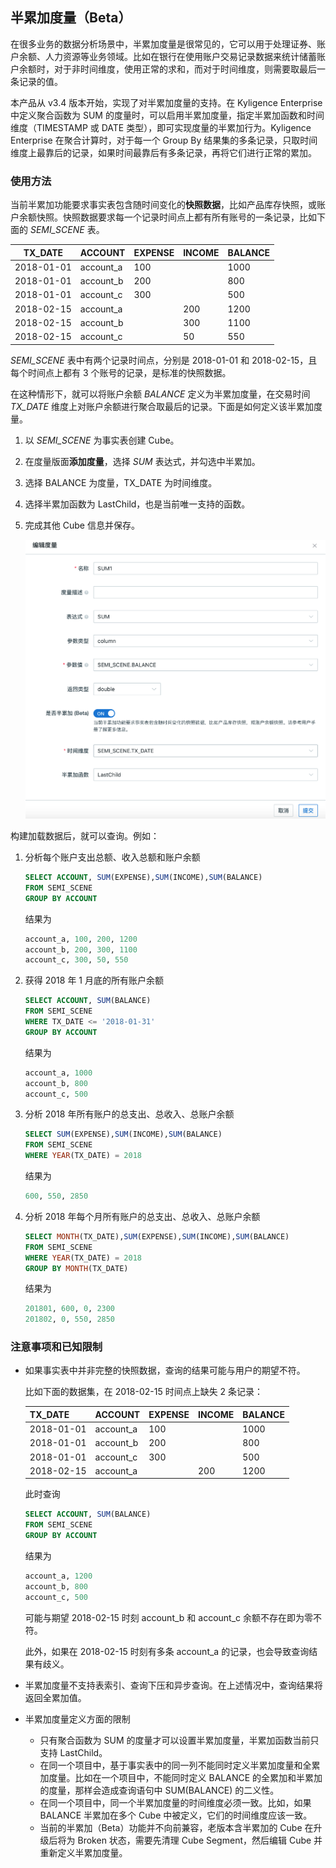 ## 半累加度量（Beta）

在很多业务的数据分析场景中，半累加度量是很常见的，它可以用于处理证券、账户余额、人力资源等业务领域。比如在银行在使用账户交易记录数据来统计储蓄账户余额时，对于非时间维度，使用正常的求和，而对于时间维度，则需要取最后一条记录的值。

本产品从 v3.4 版本开始，实现了对半累加度量的支持。在 Kyligence Enterprise 中定义聚合函数为 SUM 的度量时，可以启用半累加度量，指定半累加函数和时间维度（TIMESTAMP 或 DATE 类型），即可实现度量的半累加行为。Kyligence Enterprise 在聚合计算时，对于每一个 Group By 结果集的多条记录，只取时间维度上最靠后的记录，如果时间最靠后有多条记录，再将它们进行正常的累加。

###  使用方法

当前半累加功能要求事实表包含随时间变化的**快照数据**，比如产品库存快照，或账户余额快照。快照数据要求每一个记录时间点上都有所有账号的一条记录，比如下面的 *SEMI_SCENE* 表。

| TX_DATE    | ACCOUNT   | EXPENSE | INCOME | BALANCE |
| ---------- | --------- | ------- | ------ | ------- |
| 2018-01-01 | account_a | 100     |        | 1000    |
| 2018-01-01 | account_b | 200     |        | 800     |
| 2018-01-01 | account_c | 300     |        | 500     |
| 2018-02-15 | account_a |         | 200    | 1200    |
| 2018-02-15 | account_b |         | 300    | 1100    |
| 2018-02-15 | account_c |         | 50     | 550     |

*SEMI_SCENE* 表中有两个记录时间点，分别是 2018-01-01 和 2018-02-15，且每个时间点上都有 3 个账号的记录，是标准的快照数据。

在这种情形下，就可以将账户余额 *BALANCE* 定义为半累加度量，在交易时间 *TX_DATE* 维度上对账户余额进行聚合取最后的记录。下面是如何定义该半累加度量。

1. 以 *SEMI_SCENE* 为事实表创建 Cube。

2. 在度量版面**添加度量**，选择 *SUM* 表达式，并勾选中半累加。

3. 选择 BALANCE 为度量，TX_DATE 为时间维度。

4. 选择半累加函数为 LastChild，也是当前唯一支持的函数。

5. 完成其他 Cube 信息并保存。
  
   ![添加度量](../images/semi_sum.cn.png)



构建加载数据后，就可以查询。例如：

1. 分析每个账户支出总额、收入总额和账户余额

   ```sql
   SELECT ACCOUNT, SUM(EXPENSE),SUM(INCOME),SUM(BALANCE)
   FROM SEMI_SCENE
   GROUP BY ACCOUNT
   ```

   结果为

   ```sql
   account_a, 100, 200, 1200
   account_b, 200, 300, 1100
   account_c, 300, 50, 550
   ```

2. 获得 2018 年 1 月底的所有账户余额

   ```sql
   SELECT ACCOUNT, SUM(BALANCE)
   FROM SEMI_SCENE
   WHERE TX_DATE <= '2018-01-31'
   GROUP BY ACCOUNT
   ```
   
   结果为
   
   ```sql
   account_a, 1000
   account_b, 800
   account_c, 500
   ```
   
3. 分析 2018 年所有账户的总支出、总收入、总账户余额

   ```sql
   SELECT SUM(EXPENSE),SUM(INCOME),SUM(BALANCE)
   FROM SEMI_SCENE
   WHERE YEAR(TX_DATE) = 2018
   ```

   结果为

   ```sql
   600, 550, 2850
   ```

4. 分析 2018 年每个月所有账户的总支出、总收入、总账户余额

   ```sql
   SELECT MONTH(TX_DATE),SUM(EXPENSE),SUM(INCOME),SUM(BALANCE)
   FROM SEMI_SCENE
   WHERE YEAR(TX_DATE) = 2018
   GROUP BY MONTH(TX_DATE)
   ```

   结果为

   ```sql
   201801, 600, 0, 2300
   201802, 0, 550, 2850
   ```



### 注意事项和已知限制

- 如果事实表中并非完整的快照数据，查询的结果可能与用户的期望不符。
  
  比如下面的数据集，在 2018-02-15 时间点上缺失 2 条记录：
  
  | TX_DATE    | ACCOUNT   | EXPENSE | INCOME | BALANCE |
  | ---------- | --------- | ------- | ------ | ------- |
  | 2018-01-01 | account_a | 100     |        | 1000    |
  | 2018-01-01 | account_b | 200     |        | 800     |
  | 2018-01-01 | account_c | 300     |        | 500     |
  | 2018-02-15 | account_a |         | 200    | 1200    |
  
  此时查询
  
  ```sql
  SELECT ACCOUNT, SUM(BALANCE)
  FROM SEMI_SCENE
  GROUP BY ACCOUNT
  ```
  
  结果为
  
  ```sql
  account_a, 1200
  account_b, 800
  account_c, 500
  ```

  可能与期望 2018-02-15 时刻 account_b 和 account_c 余额不存在即为零不符。

  此外，如果在 2018-02-15 时刻有多条 account_a 的记录，也会导致查询结果有歧义。
  
- 半累加度量不支持表索引、查询下压和异步查询。在上述情况中，查询结果将返回全累加值。

- 半累加度量定义方面的限制

  - 只有聚合函数为 SUM 的度量才可以设置半累加度量，半累加函数当前只支持 LastChild。
  - 在同一个项目中，基于事实表中的同一列不能同时定义半累加度量和全累加度量。比如在一个项目中，不能同时定义 BALANCE 的全累加和半累加的度量，那样会造成查询语句中 SUM(BALANCE) 的二义性。
  - 在同一个项目中，同一个半累加度量的时间维度必须一致。比如，如果 BALANCE 半累加在多个 Cube 中被定义，它们的时间维度应该一致。
  - 当前的半累加（Beta）功能并不向前兼容，老版本含半累加的 Cube 在升级后将为 Broken 状态，需要先清理 Cube Segment，然后编辑 Cube 并重新定义半累加度量。


